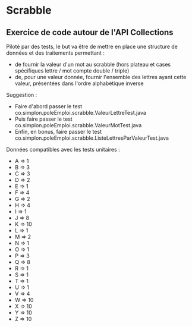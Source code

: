 # Scrabble

## Exercice de code autour de l'API Collections

Piloté par des tests, le but va être de mettre en place une structure de données et des traitements permettant :
- de fournir la valeur d'un mot au scrabble (hors plateau et cases spécifiques lettre / mot compte double / triple)
- de, pour une valeur donnée, fournir l'ensemble des lettres ayant cette valeur, présentées dans l'ordre alphabétique inverse

Suggestion :
- Faire d'abord passer le test co.simplon.poleEmploi.scrabble.ValeurLettreTest.java
- Puis faire passer le test co.simplon.poleEmploi.scrabble.ValeurMotTest.java
- Enfin, en bonus, faire passer le test co.simplon.poleEmploi.scrabble.ListeLettresParValeurTest.java

Données compatibles avec les tests unitaires : 

- A => 1
- B => 3
- C => 3
- D => 2
- E => 1
- F => 4
- G => 2
- H => 4
- I => 1
- J => 8
- K => 10
- L => 1
- M => 2
- N => 1
- O => 1
- P => 3
- Q => 8
- R => 1
- S => 1
- T => 1
- U => 1
- V => 4
- W => 10
- X => 10
- Y => 10
- Z => 10
